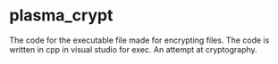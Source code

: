 # plasma_crypt
The code for the executable file made for encrypting files.
The code is written in cpp in visual studio for exec.
An attempt at cryptography.
